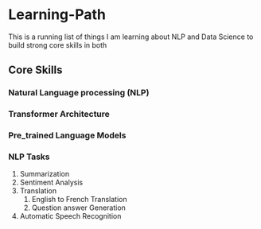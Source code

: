 # Learning-Path
This is a running list of things I am learning about NLP and Data Science to build strong core skills in both
## Core Skills<br>
### Natural Language processing (NLP)<br>
### Transformer Architecture<br>
### Pre_trained Language Models<br>
### NLP Tasks<br>
<ol>
  <li>Summarization</li>
  <li>Sentiment Analysis</li>
  <li>Translation
    <ol>
      <li>English to French Translation</li>
      <li>Question answer Generation</li>
    </ol>
  </li>
  <li>Automatic Speech Recognition</li>
</ol>


